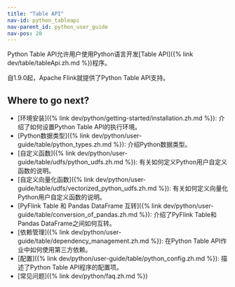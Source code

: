 ```yaml
---
title: "Table API"
nav-id: python_tableapi
nav-parent_id: python_user_guide
nav-pos: 20
---
```

<!--
Licensed to the Apache Software Foundation (ASF) under one
or more contributor license agreements.  See the NOTICE file
distributed with this work for additional information
regarding copyright ownership.  The ASF licenses this file
to you under the Apache License, Version 2.0 (the
"License"); you may not use this file except in compliance
with the License.  You may obtain a copy of the License at

  http://www.apache.org/licenses/LICENSE-2.0

Unless required by applicable law or agreed to in writing,
software distributed under the License is distributed on an
"AS IS" BASIS, WITHOUT WARRANTIES OR CONDITIONS OF ANY
KIND, either express or implied.  See the License for the
specific language governing permissions and limitations
under the License.
-->

Python Table API允许用户使用Python语言开发[Table API]({% link dev/table/tableApi.zh.md %})程序。

自1.9.0起，Apache Flink就提供了Python Table API支持。

## Where to go next?

- [环境安装]({% link dev/python/getting-started/installation.zh.md %}): 介绍了如何设置Python Table API的执行环境。
- [Python数据类型]({% link dev/python/user-guide/table/python_types.zh.md %}): 介绍Python数据类型。
- [自定义函数]({% link dev/python/user-guide/table/udfs/python_udfs.zh.md %}): 有关如何定义Python用户自定义函数的说明。
- [自定义向量化函数]({% link dev/python/user-guide/table/udfs/vectorized_python_udfs.zh.md %}): 有关如何定义向量化Python用户自定义函数的说明。
- [PyFlink Table 和 Pandas DataFrame 互转]({% link dev/python/user-guide/table/conversion_of_pandas.zh.md %}): 介绍了PyFlink Table和Pandas DataFrame之间如何互转。
- [依赖管理]({% link dev/python/user-guide/table/dependency_management.zh.md %}): 在Python Table API作业中如何使用第三方依赖。
- [配置]({% link dev/python/user-guide/table/python_config.zh.md %}): 描述了Python Table API程序的配置项。
- [常见问题]({% link dev/python/faq.zh.md %})
